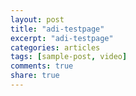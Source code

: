 ```yaml
---
layout: post
title: "adi-testpage"
excerpt: "adi-testpage"
categories: articles
tags: [sample-post, video]
comments: true
share: true
---
```

<div class="apester-media" data-media-id="5ce6882b97af0de8b4d7372a" height="696"></div><script async src="https://static.apester.com/js/sdk/latest/apester-sdk.js"></script>
